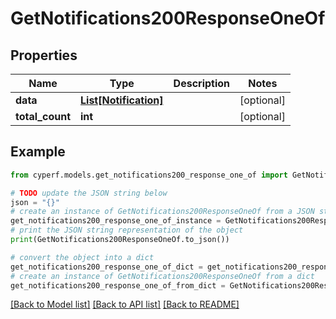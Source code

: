 # GetNotifications200ResponseOneOf


## Properties

Name | Type | Description | Notes
------------ | ------------- | ------------- | -------------
**data** | [**List[Notification]**](Notification.md) |  | [optional] 
**total_count** | **int** |  | [optional] 

## Example

```python
from cyperf.models.get_notifications200_response_one_of import GetNotifications200ResponseOneOf

# TODO update the JSON string below
json = "{}"
# create an instance of GetNotifications200ResponseOneOf from a JSON string
get_notifications200_response_one_of_instance = GetNotifications200ResponseOneOf.from_json(json)
# print the JSON string representation of the object
print(GetNotifications200ResponseOneOf.to_json())

# convert the object into a dict
get_notifications200_response_one_of_dict = get_notifications200_response_one_of_instance.to_dict()
# create an instance of GetNotifications200ResponseOneOf from a dict
get_notifications200_response_one_of_from_dict = GetNotifications200ResponseOneOf.from_dict(get_notifications200_response_one_of_dict)
```
[[Back to Model list]](../README.md#documentation-for-models) [[Back to API list]](../README.md#documentation-for-api-endpoints) [[Back to README]](../README.md)


